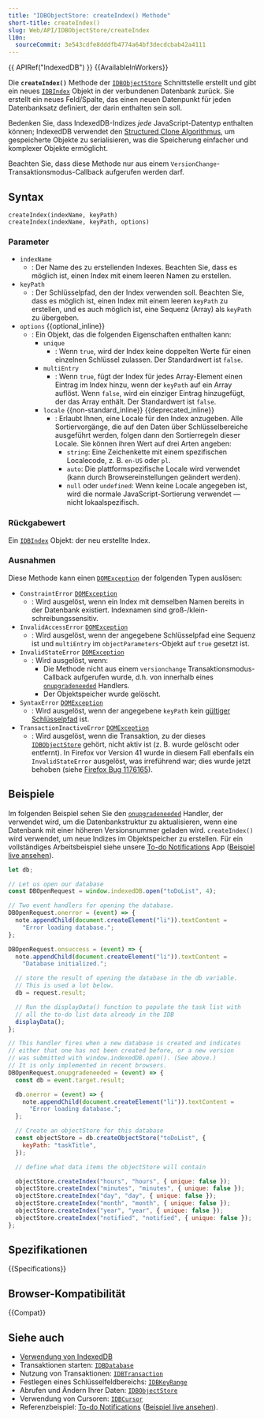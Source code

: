 ```yaml
---
title: "IDBObjectStore: createIndex() Methode"
short-title: createIndex()
slug: Web/API/IDBObjectStore/createIndex
l10n:
  sourceCommit: 3e543cdfe8dddfb4774a64bf3decdcbab42a4111
---
```


{{ APIRef("IndexedDB") }} {{AvailableInWorkers}}

Die **`createIndex()`** Methode der [`IDBObjectStore`](/de/docs/Web/API/IDBObjectStore) Schnittstelle erstellt und gibt ein neues [`IDBIndex`](/de/docs/Web/API/IDBIndex) Objekt in der verbundenen Datenbank zurück. Sie erstellt ein neues Feld/Spalte, das einen neuen Datenpunkt für jeden Datenbanksatz definiert, der darin enthalten sein soll.

Bedenken Sie, dass IndexedDB-Indizes _jede_ JavaScript-Datentyp enthalten können; IndexedDB verwendet den [Structured Clone Algorithmus](/de/docs/Web/API/Web_Workers_API/Structured_clone_algorithm), um gespeicherte Objekte zu serialisieren, was die Speicherung einfacher und komplexer Objekte ermöglicht.

Beachten Sie, dass diese Methode nur aus einem `VersionChange`-Transaktionsmodus-Callback aufgerufen werden darf.

## Syntax

```js-nolint
createIndex(indexName, keyPath)
createIndex(indexName, keyPath, options)
```

### Parameter

- `indexName`
  - : Der Name des zu erstellenden Indexes. Beachten Sie, dass es möglich ist, einen Index mit einem leeren Namen zu erstellen.
- `keyPath`
  - : Der Schlüsselpfad, den der Index verwenden soll. Beachten Sie, dass es möglich ist, einen Index mit einem leeren `keyPath` zu erstellen, und es auch möglich ist, eine Sequenz (Array) als `keyPath` zu übergeben.
- `options` {{optional_inline}}
  - : Ein Objekt, das die folgenden Eigenschaften enthalten kann:
    - `unique`
      - : Wenn `true`, wird der Index keine doppelten Werte für einen einzelnen Schlüssel zulassen. Der Standardwert ist `false`.
    - `multiEntry`
      - : Wenn `true`, fügt der Index für jedes Array-Element einen Eintrag im Index hinzu, wenn der `keyPath` auf ein Array auflöst.
        Wenn `false`, wird ein einziger Eintrag hinzugefügt, der das Array enthält. Der Standardwert ist `false`.
    - `locale` {{non-standard_inline}} {{deprecated_inline}}
      - : Erlaubt Ihnen, eine Locale für den Index anzugeben.
        Alle Sortiervorgänge, die auf den Daten über Schlüsselbereiche ausgeführt werden, folgen dann den Sortierregeln dieser Locale.
        Sie können ihren Wert auf drei Arten angeben:
        - `string`: Eine Zeichenkette mit einem spezifischen Localecode, z. B. `en-US` oder `pl`.
        - `auto`: Die plattformspezifische Locale wird verwendet (kann durch Browsereinstellungen geändert werden).
        - `null` oder `undefined`: Wenn keine Locale angegeben ist, wird die normale JavaScript-Sortierung verwendet — nicht lokaalspezifisch.

### Rückgabewert

Ein [`IDBIndex`](/de/docs/Web/API/IDBIndex) Objekt: der neu erstellte Index.

### Ausnahmen

Diese Methode kann einen [`DOMException`](/de/docs/Web/API/DOMException) der folgenden Typen auslösen:

- `ConstraintError` [`DOMException`](/de/docs/Web/API/DOMException)
  - : Wird ausgelöst, wenn ein Index mit demselben Namen bereits in der Datenbank existiert. Indexnamen sind groß-/klein-schreibungssensitiv.
- `InvalidAccessError` [`DOMException`](/de/docs/Web/API/DOMException)
  - : Wird ausgelöst, wenn der angegebene Schlüsselpfad eine Sequenz ist und `multiEntry` im `objectParameters`-Objekt auf `true` gesetzt ist.
- `InvalidStateError` [`DOMException`](/de/docs/Web/API/DOMException)
  - : Wird ausgelöst, wenn:
    - Die Methode nicht aus einem `versionchange` Transaktionsmodus-Callback aufgerufen wurde, d.h. von innerhalb eines [`onupgradeneeded`](/de/docs/Web/API/IDBOpenDBRequest/upgradeneeded_event) Handlers.
    - Der Objektspeicher wurde gelöscht.
- `SyntaxError` [`DOMException`](/de/docs/Web/API/DOMException)
  - : Wird ausgelöst, wenn der angegebene `keyPath` kein [gültiger Schlüsselpfad](https://w3c.github.io/IndexedDB/#valid-key-path) ist.
- `TransactionInactiveError` [`DOMException`](/de/docs/Web/API/DOMException)
  - : Wird ausgelöst, wenn die Transaktion, zu der dieses [`IDBObjectStore`](/de/docs/Web/API/IDBObjectStore) gehört, nicht aktiv ist (z. B. wurde gelöscht oder entfernt). In Firefox vor Version 41 wurde in diesem Fall ebenfalls ein `InvalidStateError` ausgelöst, was irreführend war; dies wurde jetzt behoben (siehe [Firefox Bug 1176165](https://bugzil.la/1176165)).

## Beispiele

Im folgenden Beispiel sehen Sie den [`onupgradeneeded`](/de/docs/Web/API/IDBOpenDBRequest/upgradeneeded_event) Handler, der verwendet wird, um die Datenbankstruktur zu aktualisieren, wenn eine Datenbank mit einer höheren Versionsnummer geladen wird. `createIndex()` wird verwendet, um neue Indizes im Objektspeicher zu erstellen. Für ein vollständiges Arbeitsbeispiel siehe unsere [To-do Notifications](https://github.com/mdn/dom-examples/tree/main/to-do-notifications) App ([Beispiel live ansehen](https://mdn.github.io/dom-examples/to-do-notifications/)).

```js
let db;

// Let us open our database
const DBOpenRequest = window.indexedDB.open("toDoList", 4);

// Two event handlers for opening the database.
DBOpenRequest.onerror = (event) => {
  note.appendChild(document.createElement("li")).textContent =
    "Error loading database.";
};

DBOpenRequest.onsuccess = (event) => {
  note.appendChild(document.createElement("li")).textContent =
    "Database initialized.";

  // store the result of opening the database in the db variable.
  // This is used a lot below.
  db = request.result;

  // Run the displayData() function to populate the task list with
  // all the to-do list data already in the IDB
  displayData();
};

// This handler fires when a new database is created and indicates
// either that one has not been created before, or a new version
// was submitted with window.indexedDB.open(). (See above.)
// It is only implemented in recent browsers.
DBOpenRequest.onupgradeneeded = (event) => {
  const db = event.target.result;

  db.onerror = (event) => {
    note.appendChild(document.createElement("li")).textContent =
      "Error loading database.";
  };

  // Create an objectStore for this database
  const objectStore = db.createObjectStore("toDoList", {
    keyPath: "taskTitle",
  });

  // define what data items the objectStore will contain

  objectStore.createIndex("hours", "hours", { unique: false });
  objectStore.createIndex("minutes", "minutes", { unique: false });
  objectStore.createIndex("day", "day", { unique: false });
  objectStore.createIndex("month", "month", { unique: false });
  objectStore.createIndex("year", "year", { unique: false });
  objectStore.createIndex("notified", "notified", { unique: false });
};
```

## Spezifikationen

{{Specifications}}

## Browser-Kompatibilität

{{Compat}}

## Siehe auch

- [Verwendung von IndexedDB](/de/docs/Web/API/IndexedDB_API/Using_IndexedDB)
- Transaktionen starten: [`IDBDatabase`](/de/docs/Web/API/IDBDatabase)
- Nutzung von Transaktionen: [`IDBTransaction`](/de/docs/Web/API/IDBTransaction)
- Festlegen eines Schlüsselfeldbereichs: [`IDBKeyRange`](/de/docs/Web/API/IDBKeyRange)
- Abrufen und Ändern Ihrer Daten: [`IDBObjectStore`](/de/docs/Web/API/IDBObjectStore)
- Verwendung von Cursoren: [`IDBCursor`](/de/docs/Web/API/IDBCursor)
- Referenzbeispiel: [To-do Notifications](https://github.com/mdn/dom-examples/tree/main/to-do-notifications) ([Beispiel live ansehen](https://mdn.github.io/dom-examples/to-do-notifications/)).
